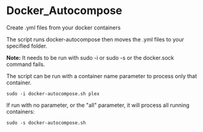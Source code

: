 # Docker_Autocompose
Create .yml files from your docker containers

The script runs docker-autocompose then moves the .yml files to your specified folder.

**Note:** It needs to be run with sudo -i or sudo -s or the docker.sock command fails.

The script can be run with a container name parameter to process only that container. 
```
sudo -i docker-autocompose.sh plex
```

If run with no parameter, or the "all" parameter, it will process all running containers: 
```
sudo -s docker-autocompose.sh
```

